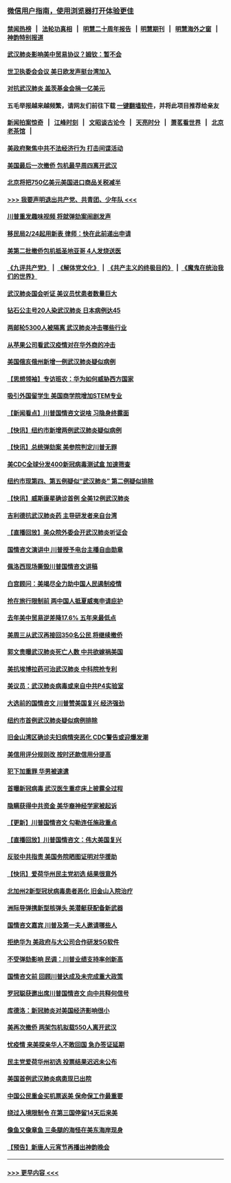 ### [微信用户指南，使用浏览器打开体验更佳](https://github.com/gfw-breaker/banned-news1/blob/master/indexes/wechat-guide.md?t=0)
#### [禁闻热榜](热点新闻.md?t=0)  &nbsp;&nbsp;|&nbsp;&nbsp; [法轮功真相](https://github.com/gfw-breaker/truth/blob/master/README.md?t=0) &nbsp;&nbsp;|&nbsp;&nbsp; [明慧二十周年报告](https://github.com/gfw-breaker/mh-reports/blob/master/README.md?t=0) &nbsp;&nbsp;|&nbsp;&nbsp;[明慧期刊](https://github.com/gfw-breaker/mh-qikan) &nbsp;&nbsp;|&nbsp;&nbsp; [明慧海外之窗](https://github.com/gfw-breaker/mh-news/blob/master/README.md?t=0) &nbsp;&nbsp;|&nbsp;&nbsp; [神韵特别报道](https://github.com/gfw-breaker/mh-news/blob/master/shenyun.md?t=0)
#### [武汉肺炎影响美中贸易协议？姆钦：暂不会](../pages/nsc412/n11849497.md?t=02070155) 
#### [世卫执委会会议 美日欧发声挺台湾加入](../pages/nsc412/n11849433.md?t=02070155) 
#### [对抗武汉肺炎 盖茨基金会捐一亿美元](../pages/nsc412/n11848953.md?t=02070155) 
#### 五毛举报越来越频繁，请网友们前往下载 [一键翻墙软件](https://github.com/gfw-breaker/ssr-accounts)，并将此项目推荐给亲友
#### [新闻拍案惊奇](https://github.com/gfw-breaker/banned-news1/blob/master/pages/link4.md) &nbsp;&nbsp;|&nbsp;&nbsp; [江峰时刻](https://github.com/gfw-breaker/banned-news1/blob/master/pages/link4.md) &nbsp;&nbsp;|&nbsp;&nbsp; [文昭谈古论今](https://github.com/gfw-breaker/banned-news1/blob/master/pages/link4.md) &nbsp;&nbsp;|&nbsp;&nbsp; [天亮时分](https://github.com/gfw-breaker/banned-news1/blob/master/pages/link4.md) &nbsp;&nbsp;|&nbsp;&nbsp; [萧茗看世界](https://github.com/gfw-breaker/banned-news1/blob/master/pages/link4.md) &nbsp;&nbsp;|&nbsp;&nbsp; [北京老茶馆](https://github.com/gfw-breaker/banned-news1/blob/master/pages/link4.md) &nbsp;&nbsp;|&nbsp;&nbsp; 
#### [美政府聚焦中共不法经济行为 打击间谍活动](../pages/nsc412/n11849322.md?t=02070155) 
#### [美国最后一次撤侨 包机最早周四离开武汉](../pages/nsc412/n11849395.md?t=02070155) 
#### [北京将把750亿美元美国进口商品关税减半](../pages/nsc412/n11848896.md?t=02070155) 
#### [>>> 我要声明退出共产党、共青团、少年队 <<<](https://github.com/begood0513/goodnews/blob/master/quit/letter.md) 
#### [川普重发趣味视频 将就弹劾案闹剧发声](../pages/nsc412/n11848715.md?t=02070155) 
#### [移民局2/24起用新表  律师：快在此前递出申请](../pages/nsc412/n11848220.md?t=02070155) 
#### [美第二批撤侨包机抵圣地亚哥 4人发烧送医](../pages/nsc412/n11847923.md?t=02070155) 
#### [《九评共产党》](https://github.com/begood0513/9ping.md/blob/master/README.md) &nbsp;|&nbsp; [《解体党文化》](../../../../jtdwh.md/blob/master/README.md)  &nbsp;|&nbsp; [《共产主义的终极目的》](../../../../gczydzjmd.md/blob/master/README.md) &nbsp;|&nbsp; [《魔鬼在统治我们的世界》](../../../../mgztzwmdsj.md/blob/master/README.md) 
#### [武汉肺炎国会听证 美议员忧患者数量巨大](../pages/nsc412/n11844851.md?t=02070155) 
#### [钻石公主号20人染武汉肺炎 日本病例达45](../pages/nsc412/n11847823.md?t=02070155) 
#### [两邮轮5300人被隔离 武汉肺炎冲击哪些行业](../pages/nsc412/n11847456.md?t=02070155) 
#### [从苹果公司看武汉疫情对在华外商的冲击](../pages/nsc412/n11847586.md?t=02070155) 
#### [美国俄亥俄州新增一例武汉肺炎疑似病例](../pages/nsc412/n11847714.md?t=02070155) 
#### [【思想领袖】专访班农：华为如何威胁西方国家](../pages/nsc412/n11847306.md?t=02070155) 
#### [吸引外国留学生 美国商学院增加STEM专业](../pages/nsc412/n11847417.md?t=02070155) 
#### [【新闻看点】川普国情咨文说啥 习隐身终露面](../pages/nsc412/n11847016.md?t=02070155) 
#### [【快讯】纽约市新增两例武汉肺炎疑似病例](../pages/nsc412/n11847250.md?t=02070155) 
#### [【快讯】总统弹劾案 美参院判定川普无罪](../pages/nsc412/n11847316.md?t=02070155) 
#### [美CDC全球分发400新冠病毒测试盒 加速筛查](../pages/nsc412/n11847260.md?t=02070155) 
#### [纽约市现第四、第五例疑似“武汉肺炎”   第二例疑似排除](../pages/nsc412/n11847332.md?t=02070155) 
#### [【快讯】威斯康星确诊首例 全美12例武汉肺炎](../pages/nsc412/n11847162.md?t=02070155) 
#### [吉利德抗武汉肺炎药 主导研发者来自台湾](../pages/nsc412/n11847064.md?t=02070155) 
#### [【直播回放】美众院外委会开武汉肺炎听证会](../pages/nsc412/n11846727.md?t=02070155) 
#### [国情咨文演讲中 川普授予电台主播自由勋章](../pages/nsc412/n11846815.md?t=02070155) 
#### [佩洛西现场撕毁川普国情咨文讲稿](../pages/nsc412/n11846724.md?t=02070155) 
#### [白宫顾问：美竭尽全力助中国人民遏制疫情](../pages/nsc412/n11846756.md?t=02070155) 
#### [抢在旅行限制前 两中国人抵夏威夷申请庇护](../pages/nsc412/n11846866.md?t=02070155) 
#### [去年美中贸易逆差降17.6% 五年来最低点](../pages/nsc412/n11846755.md?t=02070155) 
#### [美周三从武汉再接回350名公民 将继续撤侨](../pages/nsc412/n11846705.md?t=02070155) 
#### [郭文贵曝武汉肺炎死亡人数 中共欲嫁祸美国](../pages/nsc412/n11846240.md?t=02070155) 
#### [美抗埃博拉药可治武汉肺炎 中科院抢专利](../pages/nsc412/n11846409.md?t=02070155) 
#### [美议员：武汉肺炎病毒或来自中共P4实验室](../pages/nsc412/n11846043.md?t=02070155) 
#### [大选前的国情咨文 川普赞美国复兴 经济强劲](../pages/nsc412/n11845526.md?t=02070155) 
#### [纽约市首例武汉肺炎疑似病例排除](../pages/nsc412/n11844989.md?t=02070155) 
#### [旧金山湾区确诊夫妇病情突恶化 CDC警告或迎爆发潮](../pages/nsc412/n11845730.md?t=02070155) 
#### [美信用评分规则改  按时还款信用分提高](../pages/nsc412/n11845488.md?t=02070155) 
#### [犯下加重罪 华男被速遣](../pages/nsc412/n11845476.md?t=02070155) 
#### [首曝新冠病毒 武汉医生重症床上披露全过程](../pages/nsc412/n11845150.md?t=02070155) 
#### [隐瞒获得中共资金 美华裔神经学家被起诉](../pages/nsc412/n11844879.md?t=02070155) 
#### [【更新】川普国情咨文 勾勒连任施政重点](../pages/nsc412/n11845223.md?t=02070155) 
#### [【直播回放】川普国情咨文：伟大美国复兴](../pages/nsc412/n11842079.md?t=02070155) 
#### [反驳中共指责 美国务院晒图证明对华援助](../pages/nsc412/n11844859.md?t=02070155) 
#### [【快讯】爱荷华州民主党初选 结果很意外](../pages/nsc412/n11844878.md?t=02070155) 
#### [北加州2新型冠状病毒患者恶化 旧金山入院治疗](../pages/nsc412/n11844842.md?t=02070155) 
#### [洲际导弹携新型核弹头 美潜艇获配备新武器](../pages/nsc412/n11844680.md?t=02070155) 
#### [国情咨文嘉宾 川普及第一夫人邀请哪些人](../pages/nsc412/n11844712.md?t=02070155) 
#### [拒绝华为 美政府与大公司合作研发5G软件](../pages/nsc412/n11844625.md?t=02070155) 
#### [不受弹劾影响 民调：川普业绩支持率创新高](../pages/nsc412/n11844622.md?t=02070155) 
#### [国情咨文前 回顾川普达成及未完成重大政策](../pages/nsc412/n11844581.md?t=02070155) 
#### [罗冠聪获邀出席川普国情咨文 向中共释何信号](../pages/nsc412/n11844355.md?t=02070155) 
#### [库德洛：新冠肺炎对美国经济影响很小](../pages/nsc412/n11844418.md?t=02070155) 
#### [美再次撤侨 两架包机拟载550人离开武汉](../pages/nsc412/n11844407.md?t=02070155) 
#### [忧疫情 来美探亲华人不敢回国 急办签证延期](../pages/nsc412/n11843344.md?t=02070155) 
#### [民主党爱荷华州初选 投票结果迟迟未公布](../pages/nsc412/n11844207.md?t=02070155) 
#### [美国首例武汉肺炎病患现已出院](../pages/nsc412/n11842740.md?t=02070155) 
#### [中国公民重金买机票返美 保命保工作最重要](../pages/nsc412/n11843282.md?t=02070155) 
#### [绕过入境限制令  在第三国停留14天后来美](../pages/nsc412/n11843341.md?t=02070155) 
#### [像鱼又像章鱼 三条腿的海怪在美东海岸现身](../pages/nsc412/n11843092.md?t=02070155) 
#### [【预告】新唐人元宵节再播出神韵晚会](../pages/nsc412/n11843192.md?t=02070155) 

----
#### [ >>> 更早内容 <<< ](../indexes/nsc412-earlier.md)
